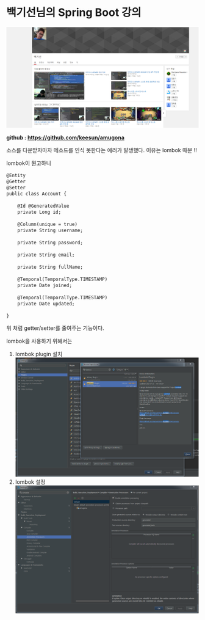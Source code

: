 

# 백기선님의 Spring Boot 강의 

![](springboot백기선님강의.PNG)

**github : https://github.com/keesun/amugona**


소스를 다운받자마자 메소드를 인식 못한다는 에러가 발생했다. 이유는 lombok 때문 !! 

lombok이 뭔고하니 
```
@Entity
@Getter
@Setter
public class Account {

    @Id @GeneratedValue
    private Long id;

    @Column(unique = true)
    private String username;

    private String password;

    private String email;

    private String fullName;

    @Temporal(TemporalType.TIMESTAMP)
    private Date joined;

    @Temporal(TemporalType.TIMESTAMP)
    private Date updated;

}
```
위 처럼 getter/setter를 줄여주는 기능이다.

lombok을 사용하기 위해서는 

1. lombok plugin 설치 
![](lombok1.PNG)
2. lombok 설정 
![](lombok2.PNG)
